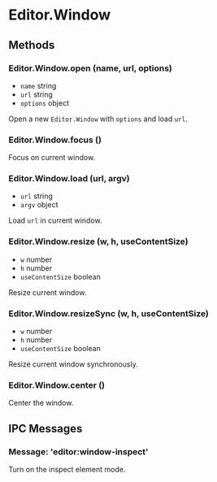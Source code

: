 # Editor.Window

## Methods

### Editor.Window.open (name, url, options)

  - `name` string
  - `url` string
  - `options` object

Open a new `Editor.Window` with `options` and load `url`.

### Editor.Window.focus ()

Focus on current window.

### Editor.Window.load (url, argv)

  - `url` string
  - `argv` object

Load `url` in current window.

### Editor.Window.resize (w, h, useContentSize)

  - `w` number
  - `h` number
  - `useContentSize` boolean

Resize current window.

### Editor.Window.resizeSync (w, h, useContentSize)

  - `w` number
  - `h` number
  - `useContentSize` boolean

Resize current window synchronously.

### Editor.Window.center ()

Center the window.

## IPC Messages

### Message: 'editor:window-inspect'

Turn on the inspect element mode.
